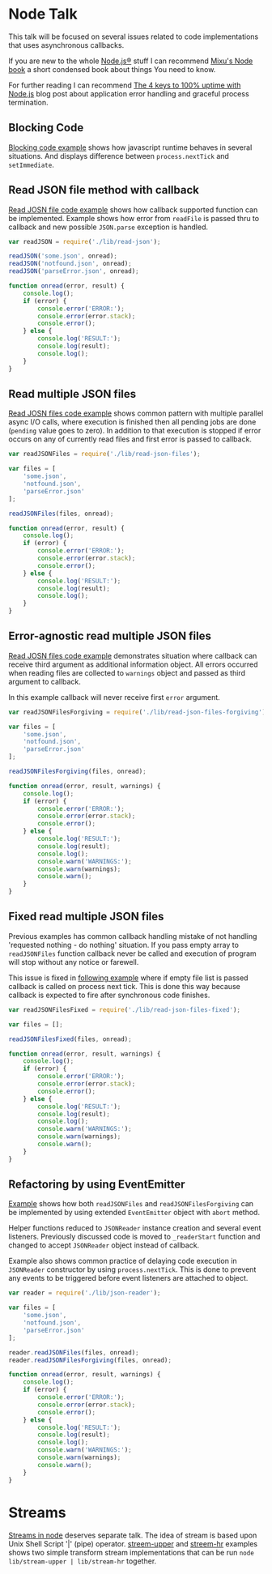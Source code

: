 # Node Talk

This talk will be focused on several issues related to code implementations that uses asynchronous callbacks.

If you are new to the whole [Node.js®](https://nodejs.org) stuff I can recommend [Mixu's Node book](http://book.mixu.net/node/index.html) a short condensed book about things You need to know.

For further reading I can recommend [The 4 keys to 100% uptime with Node.js](http://engineering.fluencia.com/blog/2013/12/20/the-4-keys-to-100-uptime-with-nodejs) blog post about application error handling and graceful process termination.

## Blocking Code

[Blocking code example](lib/blocking-code.js) shows how javascript runtime behaves in several situations. And displays difference between `process.nextTick` and `setImmediate`.

## Read JSON file method with callback

[Read JOSN file code example](lib/read-json.js) shows how callback supported function can be implemented. Example shows how error from `readFile` is passed thru to callback and new possible `JSON.parse` exception is handled.

```javascript
var readJSON = require('./lib/read-json');

readJSON('some.json', onread);
readJSON('notfound.json', onread);
readJSON('parseError.json', onread);

function onread(error, result) {
    console.log();
    if (error) {
        console.error('ERROR:');
        console.error(error.stack);
        console.error();
    } else {
        console.log('RESULT:');
        console.log(result);
        console.log();
    }
}
```

## Read multiple JSON files

[Read JOSN files code example](lib/read-json-files.js) shows common pattern with multiple parallel async I/O calls, where execution is finished then all pending jobs are done (`pending` value goes to zero). In addition to that execution is stopped if error occurs on any of currently read files and first error is passed to callback.

```javascript
var readJSONFiles = require('./lib/read-json-files');

var files = [
    'some.json',
    'notfound.json',
    'parseError.json'
];

readJSONFiles(files, onread);

function onread(error, result) {
    console.log();
    if (error) {
        console.error('ERROR:');
        console.error(error.stack);
        console.error();
    } else {
        console.log('RESULT:');
        console.log(result);
        console.log();
    }
}
```

## Error-agnostic read multiple JSON files

[Read JOSN files code example](lib/read-json-files-forgiving.js) demonstrates situation where callback can receive third argument as additional information object. All errors occurred when reading files are collected to `warnings` object and passed as third argument to callback.

In this example callback will never receive first `error` argument.

```javascript
var readJSONFilesForgiving = require('./lib/read-json-files-forgiving');

var files = [
    'some.json',
    'notfound.json',
    'parseError.json'
];

readJSONFilesForgiving(files, onread);

function onread(error, result, warnings) {
    console.log();
    if (error) {
        console.error('ERROR:');
        console.error(error.stack);
        console.error();
    } else {
        console.log('RESULT:');
        console.log(result);
        console.log();
        console.warn('WARNINGS:');
        console.warn(warnings);
        console.warn();
    }
}
```

## Fixed read multiple JSON files

Previous examples has common callback handling mistake of not handling 'requested nothing - do nothing' situation. If you pass empty array to `readJSONFiles` function callback never be called and execution of program will stop without any notice or farewell.

This issue is fixed in [following example](lib/read-json-files-fixed.js) where if empty file list is passed callback is called on process next tick. This is done this way because callback is expected to fire after synchronous code finishes.

```javascript
var readJSONFilesFixed = require('./lib/read-json-files-fixed');

var files = [];

readJSONFilesFixed(files, onread);

function onread(error, result, warnings) {
    console.log();
    if (error) {
        console.error('ERROR:');
        console.error(error.stack);
        console.error();
    } else {
        console.log('RESULT:');
        console.log(result);
        console.log();
        console.warn('WARNINGS:');
        console.warn(warnings);
        console.warn();
    }
}
```

## Refactoring by using EventEmitter

[Example](lib/json-reader.js) shows how both `readJSONFiles` and `readJSONFilesForgiving` can be implemented by using extended `EventEmitter` object with `abort` method.

Helper functions reduced to `JSONReader` instance creation and several event listeners. Previously discussed code is moved to `_readerStart` function and changed to accept `JSONReader` object instead of callback.

Example also shows common practice of delaying code execution in `JSONReader` constructor by using `process.nextTick`. This is done to prevent any events to be triggered before event listeners are attached to object.

```javascript
var reader = require('./lib/json-reader');

var files = [
    'some.json',
    'notfound.json',
    'parseError.json'
];

reader.readJSONFiles(files, onread);
reader.readJSONFilesForgiving(files, onread);

function onread(error, result, warnings) {
    console.log();
    if (error) {
        console.error('ERROR:');
        console.error(error.stack);
        console.error();
    } else {
        console.log('RESULT:');
        console.log(result);
        console.log();
        console.warn('WARNINGS:');
        console.warn(warnings);
        console.warn();
    }
}
```

# Streams

[Streams in node](https://nodejs.org/api/stream.html) deserves separate talk. The idea of stream is based upon Unix Shell Script '|' (pipe) operator. [streem-upper](lib/streem-upper.js) and [streem-hr](lib/streem-hr.js) examples shows two simple transform stream implementations that can be run `node lib/stream-upper | lib/stream-hr` together.
